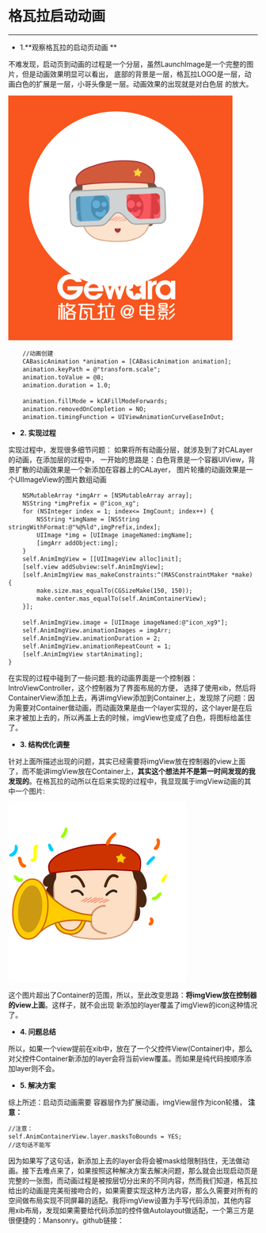
# 格瓦拉启动动画
---

* 1.**观察格瓦拉的启动页动画 **

 不难发现，启动页到动画的过程是一个分层，虽然LaunchImage是一个完整的图片，但是动画效果明显可以看出，
 底部的背景是一层，格瓦拉LOGO是一层，动画白色的扩展是一层，小哥头像是一层。动画效果的出现就是对白色层
 的放大。

![png](Snip20160506_1.png)
``` objc
    //动画创建
    CABasicAnimation *animation = [CABasicAnimation animation];
    animation.keyPath = @"transform.scale";
    animation.toValue = @8;
    animation.duration = 1.0;
    
    animation.fillMode = kCAFillModeForwards;
    animation.removedOnCompletion = NO;
    animation.timingFunction = UIViewAnimationCurveEaseInOut;
```

* **2. 实现过程**

 实现过程中，发现很多细节问题：
 如果将所有动画分层，就涉及到了对CALayer的动画，在添加层的过程中，
 一开始的思路是：白色背景是一个容器UIView，背景扩散的动画效果是一个新添加在容器上的CALayer，
 图片轮播的动画效果是一个UIImageView的图片数组动画

```objc
    NSMutableArray *imgArr = [NSMutableArray array];
    NSString *imgPrefix = @"icon_xg";
    for (NSInteger index = 1; index<= ImgCount; index++) {
        NSString *imgName = [NSString stringWithFormat:@"%@%ld",imgPrefix,index];
        UIImage *img = [UIImage imageNamed:imgName];
        [imgArr addObject:img];
    }
    self.AnimImgView = [[UIImageView alloc]init];
    [self.view addSubview:self.AnimImgView];
    [self.AnimImgView mas_makeConstraints:^(MASConstraintMaker *make) {
        make.size.mas_equalTo(CGSizeMake(150, 150));
        make.center.mas_equalTo(self.AnimContainerView);
    }];
    
    self.AnimImgView.image = [UIImage imageNamed:@"icon_xg9"];
    self.AnimImgView.animationImages = imgArr;
    self.AnimImgView.animationDuration = 2;
    self.AnimImgView.animationRepeatCount = 1;
    [self.AnimImgView startAnimating];
}
```
  在实现的过程中碰到了一些问题:我的动画界面是一个控制器：IntroViewController，这个控制器为了界面布局的方便，
选择了使用xib，然后将ContainerView添加上去，再讲imgView添加到Container上，发现除了问题：因为需要对Container做动画，而动画效果是由一个layer实现的，这个layer是在后来才被加上去的，所以再盖上去的时候，imgView也变成了白色，将图标给盖住了。

* **3. 结构优化调整**

 针对上面所描述出现的问题，其实已经需要将imgView放在控制器的view上面了，而不能讲imgView放在Container上，**其实这个想法并不是第一时间发现的我发现的**。在格瓦拉的动所以在后来实现的过程中，我显现属于imgView动画的其中一个图片:
 
![](icon_xg4_180x180_@2x.png)

  这个图片超出了Container的范围，所以，至此改变思路：**将imgView放在控制器的view上面**。这样子，就不会出现
新添加的layer覆盖了imgView的icon这种情况了。

* **4. 问题总结**

 所以，如果一个view提前在xib中，放在了一个父控件View(Container)中，那么对父控件Container新添加的layer会将当前view覆盖。而如果是纯代码按顺序添加layer则不会。

* **5. 解决方案**

 综上所述：启动页动画需要 容器层作为扩展动画，imgView层作为icon轮播，
**注意：**

``` objc
//注意：
self.AnimContainerView.layer.masksToBounds = YES;
//这句话不能写
```
因为如果写了这句话，新添加上去的layer会将会被mask给限制挡住，无法做动画。接下去难点来了，如果按照这种解决方案去解决问题，那么就会出现启动页是完整的一张图，而动画过程是被按层切分出来的不同内容，然而我们知道，格瓦拉给出的动画是完美衔接吻合的，如果需要实现这种方法内容，那么久需要对所有的空间做布局实现不同屏幕的适配。我将imgView设置为手写代码添加，其他内容用xib布局，发现如果需要给代码添加的控件做Autolayout做适配，一个第三方是很便捷的：Mansonry。github链接：











